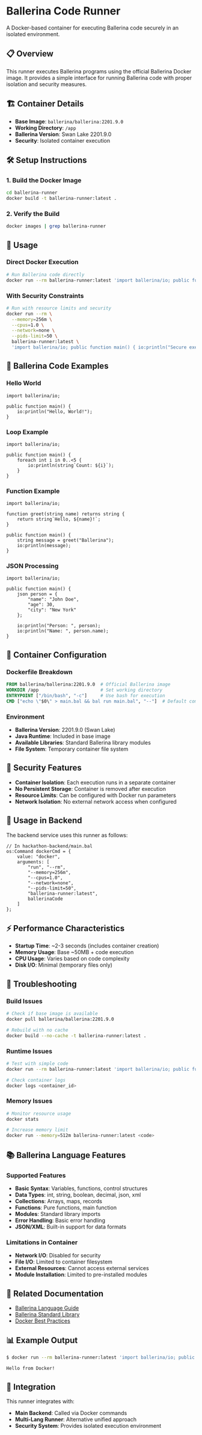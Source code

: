 # Ballerina Code Runner

A Docker-based container for executing Ballerina code securely in an isolated environment.

## 📋 Overview

This runner executes Ballerina programs using the official Ballerina Docker image. It provides a simple interface for running Ballerina code with proper isolation and security measures.

## 🏗️ Container Details

- **Base Image**: `ballerina/ballerina:2201.9.0`
- **Working Directory**: `/app`
- **Ballerina Version**: Swan Lake 2201.9.0
- **Security**: Isolated container execution

## 🛠️ Setup Instructions

### 1. Build the Docker Image

```bash
cd ballerina-runner
docker build -t ballerina-runner:latest .
```

### 2. Verify the Build

```bash
docker images | grep ballerina-runner
```

## 🚀 Usage

### Direct Docker Execution

```bash
# Run Ballerina code directly
docker run --rm ballerina-runner:latest 'import ballerina/io; public function main() { io:println("Hello World"); }'
```

### With Security Constraints

```bash
# Run with resource limits and security
docker run --rm \
  --memory=256m \
  --cpus=1.0 \
  --network=none \
  --pids-limit=50 \
  ballerina-runner:latest \
  'import ballerina/io; public function main() { io:println("Secure execution!"); }'
```

## 📝 Ballerina Code Examples

### Hello World
```ballerina
import ballerina/io;

public function main() {
    io:println("Hello, World!");
}
```

### Loop Example
```ballerina
import ballerina/io;

public function main() {
    foreach int i in 0..<5 {
        io:println(string`Count: ${i}`);
    }
}
```

### Function Example
```ballerina
import ballerina/io;

function greet(string name) returns string {
    return string`Hello, ${name}!`;
}

public function main() {
    string message = greet("Ballerina");
    io:println(message);
}
```

### JSON Processing
```ballerina
import ballerina/io;

public function main() {
    json person = {
        "name": "John Doe",
        "age": 30,
        "city": "New York"
    };
    
    io:println("Person: ", person);
    io:println("Name: ", person.name);
}
```

## 🔧 Container Configuration

### Dockerfile Breakdown

```dockerfile
FROM ballerina/ballerina:2201.9.0  # Official Ballerina image
WORKDIR /app                       # Set working directory
ENTRYPOINT ["/bin/bash", "-c"]     # Use bash for execution
CMD ["echo \"$0\" > main.bal && bal run main.bal", "--"]  # Default command
```

### Environment

- **Ballerina Version**: 2201.9.0 (Swan Lake)
- **Java Runtime**: Included in base image
- **Available Libraries**: Standard Ballerina library modules
- **File System**: Temporary container file system

## 🔐 Security Features

- **Container Isolation**: Each execution runs in a separate container
- **No Persistent Storage**: Container is removed after execution
- **Resource Limits**: Can be configured with Docker run parameters
- **Network Isolation**: No external network access when configured

## 🚦 Usage in Backend

The backend service uses this runner as follows:

```ballerina
// In hackathon-backend/main.bal
os:Command dockerCmd = {
    value: "docker",
    arguments: [
        "run", "--rm",
        "--memory=256m",
        "--cpus=1.0", 
        "--network=none",
        "--pids-limit=50",
        "ballerina-runner:latest",
        ballerinaCode
    ]
};
```

## ⚡ Performance Characteristics

- **Startup Time**: ~2-3 seconds (includes container creation)
- **Memory Usage**: Base ~50MB + code execution
- **CPU Usage**: Varies based on code complexity
- **Disk I/O**: Minimal (temporary files only)

## 🐛 Troubleshooting

### Build Issues
```bash
# Check if base image is available
docker pull ballerina/ballerina:2201.9.0

# Rebuild with no cache
docker build --no-cache -t ballerina-runner:latest .
```

### Runtime Issues
```bash
# Test with simple code
docker run --rm ballerina-runner:latest 'import ballerina/io; public function main() { io:println("Test"); }'

# Check container logs
docker logs <container_id>
```

### Memory Issues
```bash
# Monitor resource usage
docker stats

# Increase memory limit
docker run --memory=512m ballerina-runner:latest <code>
```

## 📚 Ballerina Language Features

### Supported Features
- **Basic Syntax**: Variables, functions, control structures
- **Data Types**: int, string, boolean, decimal, json, xml
- **Collections**: Arrays, maps, records
- **Functions**: Pure functions, main function
- **Modules**: Standard library imports
- **Error Handling**: Basic error handling
- **JSON/XML**: Built-in support for data formats

### Limitations in Container
- **Network I/O**: Disabled for security
- **File I/O**: Limited to container filesystem
- **External Resources**: Cannot access external services
- **Module Installation**: Limited to pre-installed modules

## 🔗 Related Documentation

- [Ballerina Language Guide](https://ballerina.io/learn/)
- [Ballerina Standard Library](https://lib.ballerina.io/)
- [Docker Best Practices](https://docs.docker.com/develop/best-practices/)

## 📊 Example Output

```bash
$ docker run --rm ballerina-runner:latest 'import ballerina/io; public function main() { io:println("Hello from Docker!"); }'

Hello from Docker!
```

## 🤝 Integration

This runner integrates with:
- **Main Backend**: Called via Docker commands
- **Multi-Lang Runner**: Alternative unified approach
- **Security System**: Provides isolated execution environment
